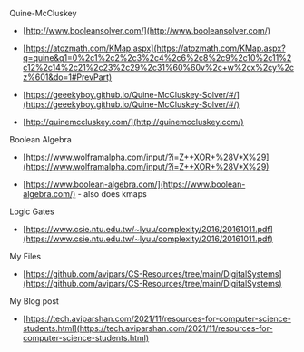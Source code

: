 Quine-McCluskey 

* [http://www.booleansolver.com/](http://www.booleansolver.com/)

* [https://atozmath.com/KMap.aspx](https://atozmath.com/KMap.aspx?q=quine&q1=0%2c1%2c2%2c3%2c4%2c6%2c8%2c9%2c10%2c11%2c12%2c14%2c21%2c23%2c29%2c31%60%60v%2c+w%2cx%2cy%2cz%601&do=1#PrevPart)

* [https://geeekyboy.github.io/Quine-McCluskey-Solver/#/](https://geeekyboy.github.io/Quine-McCluskey-Solver/#/) 

* [http://quinemccluskey.com/](http://quinemccluskey.com/)

Boolean Algebra

* [https://www.wolframalpha.com/input/?i=Z++XOR+%28V*X%29](https://www.wolframalpha.com/input/?i=Z++XOR+%28V*X%29)

* [https://www.boolean-algebra.com/](https://www.boolean-algebra.com/)  - also does kmaps 

Logic Gates 

* [https://www.csie.ntu.edu.tw/~lyuu/complexity/2016/20161011.pdf](https://www.csie.ntu.edu.tw/~lyuu/complexity/2016/20161011.pdf)

My Files

* [https://github.com/avipars/CS-Resources/tree/main/DigitalSystems](https://github.com/avipars/CS-Resources/tree/main/DigitalSystems)

My Blog post

* [https://tech.aviparshan.com/2021/11/resources-for-computer-science-students.html](https://tech.aviparshan.com/2021/11/resources-for-computer-science-students.html)
